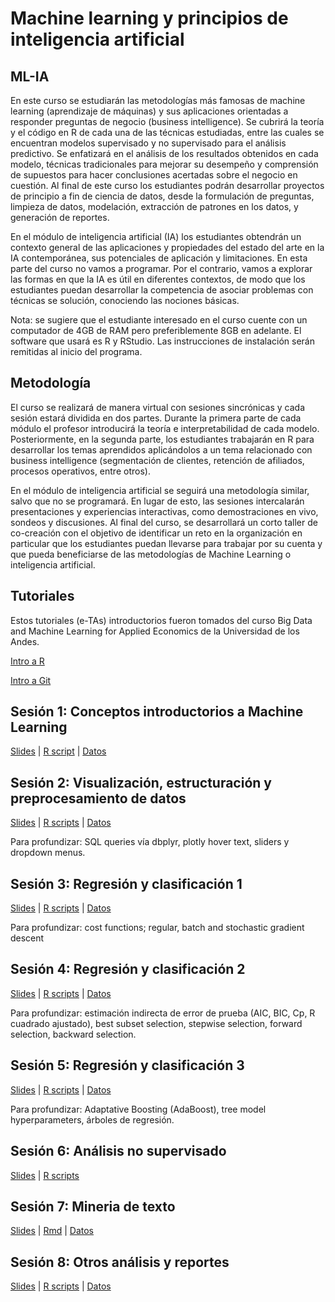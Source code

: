 # Machine learning y principios de inteligencia artificial 
## ML-IA

En este curso se estudiarán las metodologías más famosas de machine learning (aprendizaje de máquinas) y sus aplicaciones orientadas a responder preguntas de negocio (business intelligence). Se cubrirá la teoría y el código en R de cada una de las técnicas estudiadas, entre las cuales se encuentran modelos supervisado y no supervisado para el análisis predictivo. Se enfatizará en el análisis de los resultados obtenidos en cada modelo, técnicas tradicionales para mejorar su desempeño y comprensión de supuestos para hacer conclusiones acertadas sobre el negocio en cuestión. Al final de este curso los estudiantes podrán desarrollar proyectos de principio a fin de ciencia de datos, desde la formulación de preguntas, limpieza de datos, modelación, extracción de patrones en los datos, y generación de reportes. 

En el módulo de inteligencia artificial (IA) los estudiantes obtendrán un contexto general de las aplicaciones y propiedades del estado del arte en la IA contemporánea, sus potenciales de aplicación y limitaciones. En esta parte del curso no vamos a programar. Por el contrario, vamos a explorar las formas en que la IA es útil en diferentes contextos, de modo que los estudiantes puedan desarrollar la competencia de asociar problemas con técnicas se solución, conociendo las nociones básicas.

Nota: se sugiere que el estudiante interesado en el curso cuente con un computador de 4GB de RAM pero preferiblemente 8GB en adelante. El software que usará es R y RStudio. Las instrucciones de instalación serán remitidas al inicio del programa.


## Metodología

El curso se realizará de manera virtual con sesiones sincrónicas y cada sesión estará dividida en dos partes. Durante la primera parte de cada módulo el profesor introducirá la teoría e interpretabilidad de cada modelo. Posteriormente, en la segunda parte, los estudiantes trabajarán en R para desarrollar los temas aprendidos aplicándolos a un tema relacionado con business intelligence (segmentación de clientes, retención de afiliados, procesos operativos, entre otros).

En el módulo de inteligencia artificial se seguirá una metodología similar, salvo que no se programará. En lugar de esto, las sesiones intercalarán presentaciones y experiencias interactivas, como demostraciones en vivo, sondeos y discusiones. Al final del curso, se desarrollará un corto taller de co-creación con el objetivo de identificar un reto en la organización en particular que los estudiantes puedan llevarse para trabajar por su cuenta y que pueda beneficiarse de las metodologías de Machine Learning o inteligencia artificial.

## Tutoriales

Estos tutoriales (e-TAs) introductorios fueron tomados del curso Big Data and Machine Learning for Applied Economics de la Universidad de los Andes.

[Intro a R](https://raw.githack.com/jacobmunozc/ML-IA/main/Intro_a_R/e-ta2_R.html)

[Intro a Git](https://raw.githack.com/jacobmunozc/ML-IA/main/Intro_a_Git/e-ta1_Git.html)


## Sesión 1: Conceptos introductorios a Machine Learning

  [Slides](https://github.com/jacobmunozc/ML-IA/blob/main/Sesi%C3%B3n%201%20-%20Introducci%C3%B3n/Sesion_1.pdf) 
| [R script](https://github.com/jacobmunozc/ML-IA/blob/main/Sesi%C3%B3n%201%20-%20Introducci%C3%B3n/intro.R)
| [Datos](https://github.com/jacobmunozc/ML-IA/tree/main/Sesi%C3%B3n%201%20-%20Introducci%C3%B3n/Data)


## Sesión 2: Visualización, estructuración y preprocesamiento de datos

  [Slides](https://github.com/jacobmunozc/ML-IA/blob/main/Sesi%C3%B3n%202%20-%20Datos/Sesion_2.pdf) 
| [R scripts](https://github.com/jacobmunozc/ML-IA/tree/main/Sesi%C3%B3n%202%20-%20Datos/Scripts)
| [Datos](https://github.com/jacobmunozc/ML-IA/tree/main/Sesi%C3%B3n%202%20-%20Datos/Data)

Para profundizar: SQL queries vía dbplyr, plotly hover text, sliders y dropdown menus.


## Sesión 3: Regresión y clasificación 1

  [Slides](https://github.com/jacobmunozc/ML-IA/blob/main/Sesi%C3%B3n%203%20-%20Regresi%C3%B3n%20y%20clasificaci%C3%B3n%201/Sesion_3.pdf) 
| [R scripts](https://github.com/jacobmunozc/ML-IA/tree/main/Sesi%C3%B3n%203%20-%20Regresi%C3%B3n%20y%20clasificaci%C3%B3n%201/Scritps)
| [Datos](https://github.com/jacobmunozc/ML-IA/tree/main/Sesi%C3%B3n%203%20-%20Regresi%C3%B3n%20y%20clasificaci%C3%B3n%201/Data)

Para profundizar: cost functions; regular, batch and stochastic gradient descent


## Sesión 4: Regresión y clasificación 2

  [Slides](https://github.com/jacobmunozc/ML-IA/blob/main/Sesi%C3%B3n%204%20-%20Regresi%C3%B3n%20y%20clasificaci%C3%B3n%202/Sesion_4.pdf) 
| [R scripts](https://github.com/jacobmunozc/ML-IA/tree/main/Sesi%C3%B3n%204%20-%20Regresi%C3%B3n%20y%20clasificaci%C3%B3n%202/Scripts)
| [Datos](https://github.com/jacobmunozc/ML-IA/tree/main/Sesi%C3%B3n%204%20-%20Regresi%C3%B3n%20y%20clasificaci%C3%B3n%202/Data)

Para profundizar: estimación indirecta de error de prueba (AIC, BIC, Cp, R cuadrado ajustado), best subset selection, stepwise selection, forward selection, backward selection.

## Sesión 5: Regresión y clasificación 3


  [Slides](https://github.com/jacobmunozc/ML-IA/blob/main/Sesi%C3%B3n%205%20-%20Regresi%C3%B3n%20y%20clasificaci%C3%B3n%203/Sesion_5.pdf) 
| [R scripts](https://github.com/jacobmunozc/ML-IA/tree/main/Sesi%C3%B3n%205%20-%20Regresi%C3%B3n%20y%20clasificaci%C3%B3n%203/Scripts)
| [Datos](https://github.com/jacobmunozc/ML-IA/tree/main/Sesi%C3%B3n%205%20-%20Regresi%C3%B3n%20y%20clasificaci%C3%B3n%203/Data)

Para profundizar: Adaptative Boosting (AdaBoost), tree model hyperparameters, árboles de regresión. 


## Sesión 6: Análisis no supervisado

  [Slides](https://github.com/jacobmunozc/ML-IA/blob/main/Sesi%C3%B3n%206%20-%20Aprendizaje%20no%20supervisado/Sesion_6.pdf) 
| [R scripts](https://github.com/jacobmunozc/ML-IA/blob/main/Sesi%C3%B3n%206%20-%20Aprendizaje%20no%20supervisado/Unsupervised.R)


## Sesión 7: Mineria de texto

  [Slides](https://github.com/jacobmunozc/ML-IA/blob/main/Sesi%C3%B3n%207%20-%20Miner%C3%ADa%20de%20texto/Sesion_7.pdf) 
| [Rmd]("https://raw.githack.com/jacobmunozc/ML-IA/main/Sesi%C3%B3n%207%20-%20Miner%C3%ADa%20de%20texto/TextAsData.html")
| [Datos](https://github.com/jacobmunozc/ML-IA/tree/main/Sesi%C3%B3n%207%20-%20Miner%C3%ADa%20de%20texto/Data)


## Sesión 8: Otros análisis y reportes

  [Slides]() 
| [R scripts]()
| [Datos]()



